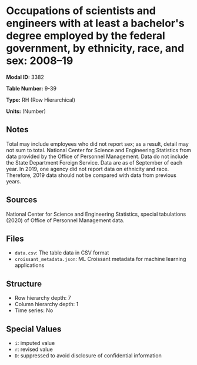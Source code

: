 # Occupations of scientists and engineers with at least a bachelor's degree employed by the federal government, by ethnicity, race, and sex: 2008&#8211;19

**Modal ID:** 3382

**Table Number:** 9-39

**Type:** RH (Row Hierarchical)

**Units:** (Number)

## Notes

Total may include employees who did not report sex; as a result, detail may not sum to total. National Center for Science and Engineering Statistics from data provided by the Office of Personnel Management. Data do not include the State Department Foreign Service. Data are as of September of each year. In 2019, one agency did not report data on ethnicity and race. Therefore, 2019 data should not be compared with data from previous years.

## Sources

National Center for Science and Engineering Statistics, special tabulations (2020) of Office of Personnel Management data.

## Files

- `data.csv`: The table data in CSV format
- `croissant_metadata.json`: ML Croissant metadata for machine learning applications

## Structure

- Row hierarchy depth: 7
- Column hierarchy depth: 1
- Time series: No

## Special Values

- `i`: imputed value
- `r`: revised value
- `D`: suppressed to avoid disclosure of confidential information
